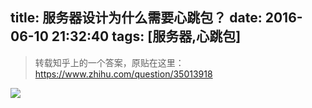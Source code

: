 title: 服务器设计为什么需要心跳包？
date: 2016-06-10 21:32:40
tags: [服务器,心跳包]
---
> 转载知乎上的一个答案，原贴在这里：https://www.zhihu.com/question/35013918
<!-- more -->
![](http://7xi91i.com1.z0.glb.clouddn.com/2016%E5%8D%9A%E5%AE%A2FireShot%20Capture%208%20-%20%E6%9C%8D%E5%8A%A1%E5%99%A8%20-%20%E7%83%AD%E9%97%A8%E9%97%AE%E7%AD%94%20-%20%E7%9F%A5%E4%B9%8E%20-%20https___www.zhihu.com_topic_19554575_hot.png)

